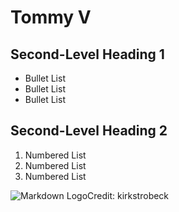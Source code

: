 # Tommy V

## Second-Level Heading 1
* Bullet List
* Bullet List
* Bullet List

## Second-Level Heading 2
1. Numbered List
1. Numbered List
1. Numbered List

![Markdown Logo](http://kirkstrobeck.github.io/whatismarkdown.com/img/markdown.png)Credit: kirkstrobeck
